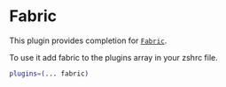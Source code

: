 # Fabric

This plugin provides completion for [`Fabric`](HTTPS://www.fabfile.org/).

To use it add fabric to the plugins array in your zshrc file.

```zsh
plugins=(... fabric)
```
